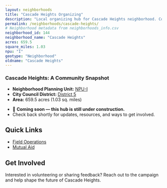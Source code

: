 ```yaml
---
layout: neighborhoods
title: "Cascade Heights Organizing"
description: "Local organizing hub for Cascade Heights neighborhood. Connect with field operations, mutual aid, and community organizing efforts."
permalink: /neighborhoods/cascade-heights/
# Neighborhood metadata from neighborhoods_info.csv
neighborhood_id: 144
neighborhood_name: "Cascade Heights"
acres: 659.5
square_miles: 1.03
npu: "I"
geotype: "Neighborhood"
oldname: "Cascade Heights"
---
```


### **Cascade Heights: A Community Snapshot**

  * **Neighborhood Planning Unit:** [NPU-I](https://www.atlantaga.gov/government/departments/city-planning/neighborhood-planning-units/neighborhood-and-npu-contacts)
  * **City Council District:** [District 5](https://citycouncil.atlantaga.gov/council-members/antonio-lewis)
  * **Area:** 659.5 acres (1.03 sq. miles)

- 🚧 **Coming soon — this hub is still under construction.**
- Check back shortly for updates, resources, and ways to get involved.

## Quick Links

- [Field Operations](./field-ops/)
- [Mutual Aid](./mutual-aid/)

## Get Involved

Interested in volunteering or sharing feedback? Reach out to the campaign and help shape the future of Cascade Heights.
